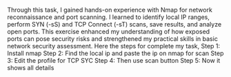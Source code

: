 Through this task, I gained hands-on experience with Nmap for network reconnaissance and port scanning. I learned to identify local IP ranges, perform SYN (-sS) and TCP Connect (-sT) scans, save results, and analyze open ports. This exercise enhanced my understanding of how exposed ports can pose security risks and strengthened my practical skills in basic network security assessment.
Here the steps for complete my task,
Step 1: Install nmap
Step 2: Find the local ip and paste the ip on nmap for scan
Step 3: Edit the profile for TCP SYC
Step 4: Then use scan button
Step 5: Now it shows all details 
